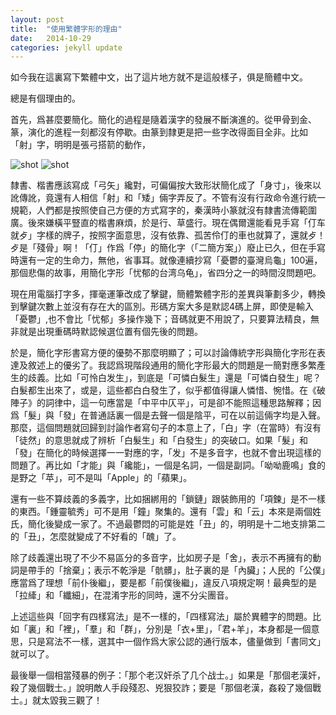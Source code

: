 ```yaml
---
layout: post
title:  "使用繁體字形的理由"
date:   2014-10-29
categories: jekyll update
---
```

如今我在這裏寫下繁體中文，出了這片地方就不是這般樣子，俱是簡體中文。

總是有個理由的。

首先，爲甚麼要簡化。簡化的過程是隨着漢字的發展不斷演進的。從甲骨到金、篆，演化的進程一刻都沒有停歇。由篆到隸更是把一些字改得面目全非。比如「射」字，明明是張弓搭箭的動作，

![shot](/home/erstern/射之演化.jpeg)
![shot](https://mmbiz.qlogo.cn/mmbiz/YhrvYGbj8X0ljYSmwE6KoW69O7H98iafxRicSyAQjE0FiagNZCCDib1Zibfqc1dZib9MibicPvKW4ic7ClHwS1o1AAOuCwg/0)

隸書、楷書應該寫成「弓矢」纔對，可偏偏按大致形狀簡化成了「身寸」，後來以訛傳訛，竟還有人相信「射」和「矮」倆字弄反了。不管有沒有行政命令進行統一規範，人們都是按照使自己方便的方式寫字的，秦漢時小篆就沒有隸書流傳範圍廣。後來嫌橫平豎直的楷書麻煩，於是行、草盛行。現在偶爾還能看見手寫「仃车就歺」字樣的牌子，按照字面意思，沒有依靠、孤苦伶仃的車也就算了，還就歺！歺是「殘骨」啊！「仃」作爲「停」的簡化字（「二簡方案」）廢止已久，但在手寫時還有一定的生命力，無他，省事耳。就像連續抄寫「憂鬱的臺灣烏龜」100遍，那個悲傷的故事，用簡化字形「忧郁的台湾乌龟」，省四分之一的時間沒問題吧。

現在用電腦打字多，揮毫運筆改成了擊鍵，簡體繁體字形的差異與筆劃多少，轉換到擊鍵次數上並沒有存在大的區別。形碼方案大多是默認4碼上屏，即使是輸入「憂鬱」,也不會比「忧郁」多操作幾下；音碼就更不用說了，只要算法精良，無非就是出現重碼時默認候選位置有個先後的問題。

於是，簡化字形書寫方便的優勢不那麼明顯了；可以討論傳統字形與簡化字形在表達及敘述上的優劣了。我認爲現階段通用的簡化字形最大的問題是一簡對應多繁產生的歧義。比如「可怜白发生」，到底是「可憐白髮生」還是「可憐白發生」呢？白髮都生出來了，或是，這些都白白發生了，似乎都值得讓人憐惜、惋惜。在《破陣子》的詞律中，這一句應當是「中平中仄平」，可是卻不能照這種思路解釋；因爲「髮」與「發」在普通話裏一個是去聲一個是陰平，可在以前這倆字均是入聲。那麼，這個問題就回歸到討論作者寫句子的本意上了，「白」字（在當時）有沒有「徒然」的意思就成了辨析「白髮生」和「白發生」的突破口。如果「髮」和「發」在簡化的時候選擇一一對應的字，「发」不是多音字，也就不會出現這樣的問題了。再比如「才能」與「纔能」，一個是名詞，一個是副詞。「呦呦鹿鳴」食的是野之「苹」，可不是叫「Apple」的「蘋果」。

還有一些不算歧義的多義字，比如捆綁用的「鎖鏈」跟裝飾用的「項鍊」是不一樣的東西。「鍾靈毓秀」可不是用「鐘」聚集的。還有「雲」和「云」本來是兩個姓氏，簡化後變成一家了。不過最鬱悶的可能是姓「丑」的，明明是十二地支排第二的「丑」，怎麼就變成了不好看的「醜」了。

除了歧義還出現了不少不易區分的多音字，比如房子是「舍」，表示不再擁有的動詞是帶手的「捨棄」；表示不乾淨是「骯髒」，肚子裏的是「內臟」；人民的「公僕」應當爲了理想「前仆後繼」，要是都「前僕後繼」，違反八項規定啊！最典型的是「拉縴」和「纖細」，在混淆字形的同時，還不分尖團音。

上述這些與「回字有四樣寫法」是不一樣的，「四樣寫法」屬於異體字的問題。比如「裏」和「裡」，「羣」和「群」，分別是「衣+里」，「君+羊」，本身都是一個意思，只是寫法不一樣，選其中一個作爲大家公認的通行版本，儘量做到「書同文」就可以了。

最後舉一個相當殘暴的例子：「那个老汉奸杀了几个战士。」如果是「那個老漢奸，殺了幾個戰士。」說明敵人手段殘忍、兇狠狡詐；要是「那個老漢，姦殺了幾個戰士。」就太毀我三觀了！
